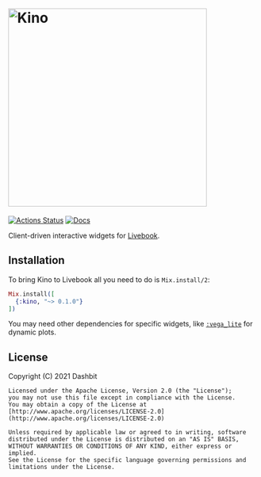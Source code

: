 <h1><img src="https://github.com/elixir-nx/kino/raw/main/kino.png" alt="Kino" width="400"></h1>

[![Actions Status](https://github.com/elixir-nx/kino/workflows/Test/badge.svg)](https://github.com/elixir-nx/kino/actions)
[![Docs](https://img.shields.io/badge/docs-gray.svg)](https://hexdocs.pm/kino)

Client-driven interactive widgets for [Livebook](https://github.com/elixir-nx/livebook).

## Installation

To bring Kino to Livebook all you need to do is `Mix.install/2`:

```elixir
Mix.install([
  {:kino, "~> 0.1.0"}
])
```

You may need other dependencies for specific widgets, like
[`:vega_lite`](https://github.com/elixir-nx/vega_lite) for dynamic plots.

## License

Copyright (C) 2021 Dashbit

    Licensed under the Apache License, Version 2.0 (the "License");
    you may not use this file except in compliance with the License.
    You may obtain a copy of the License at [http://www.apache.org/licenses/LICENSE-2.0](http://www.apache.org/licenses/LICENSE-2.0)

    Unless required by applicable law or agreed to in writing, software
    distributed under the License is distributed on an "AS IS" BASIS,
    WITHOUT WARRANTIES OR CONDITIONS OF ANY KIND, either express or implied.
    See the License for the specific language governing permissions and
    limitations under the License.
